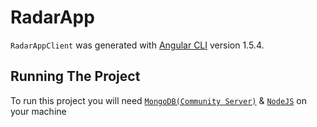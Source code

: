 # RadarApp

`RadarAppClient` was generated with [Angular CLI](https://github.com/angular/angular-cli) version 1.5.4.

## Running The Project

To run this project you will need [`MongoDB(Community Server)`](https://www.mongodb.com/download-center?jmp=nav#community) & [`NodeJS`](https://nodejs.org/en/) on your machine





